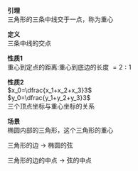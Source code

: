 **引理**  
三角形的三条中线交于一点，称为重心  
  
**定义**  
三条中线的交点  
  
**性质1**  
重心到定点的距离:重心到底边的长度 $=2:1$  
  
**性质2**  
$x_0=\dfrac{x_1+x_2+x_3}3$  
$y_0=\dfrac{y_1+y_2+y_3}3$  
三个顶点坐标与重心坐标的关系  
  
**场景**  
椭圆内部的三角形，这个三角形的重心  
  
三角形的边 $\longrightarrow$ 椭圆的弦  
  
三角形的边的中点 $\longrightarrow$ 弦的中点  
